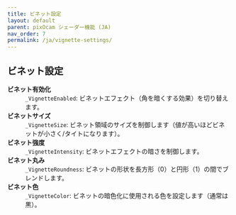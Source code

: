 ```yaml
---
title: ビネット設定
layout: default
parent: pixOcam シェーダー機能 (JA)
nav_order: 7
permalink: /ja/vignette-settings/
---
```


## ビネット設定

<dl>
  <dt><strong>ビネット有効化</strong></dt>
  <dd><code>_VignetteEnabled</code>: ビネットエフェクト（角を暗くする効果）を切り替えます。</dd>

  <dt><strong>ビネットサイズ</strong></dt>
  <dd><code>_VignetteSize</code>: ビネット領域のサイズを制御します（値が高いほどビネットが小さく/タイトになります）。</dd>

  <dt><strong>ビネット強度</strong></dt>
  <dd><code>_VignetteIntensity</code>: ビネットエフェクトの暗さを制御します。</dd>

  <dt><strong>ビネット丸み</strong></dt>
  <dd><code>_VignetteRoundness</code>: ビネットの形状を長方形（0）と円形（1）の間でブレンドします。</dd>

  <dt><strong>ビネット色</strong></dt>
  <dd><code>_VignetteColor</code>: ビネットの暗色化に使用される色を設定します（通常は黒）。</dd>
</dl> 